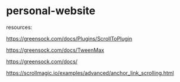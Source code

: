 # personal-website

resources:

https://greensock.com/docs/Plugins/ScrollToPlugin

https://greensock.com/docs/TweenMax

https://greensock.com/docs/

https://scrollmagic.io/examples/advanced/anchor_link_scrolling.html

